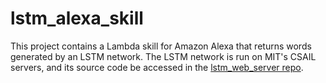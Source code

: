 # lstm_alexa_skill
This project contains a Lambda skill for Amazon Alexa that returns words generated by an LSTM network. The LSTM network is run on MIT's CSAIL servers, and its source code be accessed in the [lstm_web_server repo](https://github.com/jessvb/lstm_web_server).
